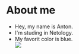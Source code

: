 # About me

- Hey, my name is Anton.  
- I'm studing in Netology.  
- My favorit color is blue.  
![](https://www.glamurnenko.ru/blog/wp-content/uploads/2014/11/C%D0%B8%D0%BD%D0%B8%D0%B9-%D1%86%D0%B2%D0%B5%D1%82-%D1%81-%D1%87%D0%B5%D0%BC-%D1%81%D0%BE%D1%87%D0%B5%D1%82%D0%B0%D0%B5%D1%82%D1%81%D1%8F-%D0%B2-%D0%BE%D0%B4%D0%B5%D0%B6%D0%B4%D0%B5_2.jpg)
